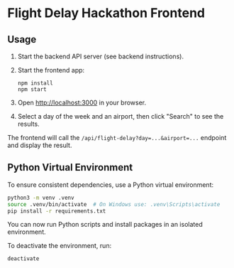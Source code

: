 # Flight Delay Hackathon Frontend

## Usage

1. Start the backend API server (see backend instructions).
2. Start the frontend app:

   ```
   npm install
   npm start
   ```

3. Open [http://localhost:3000](http://localhost:3000) in your browser.
4. Select a day of the week and an airport, then click "Search" to see the results.

The frontend will call the `/api/flight-delay?day=...&airport=...` endpoint and display the result.

## Python Virtual Environment

To ensure consistent dependencies, use a Python virtual environment:

```sh
python3 -m venv .venv
source .venv/bin/activate  # On Windows use: .venv\Scripts\activate
pip install -r requirements.txt
```

You can now run Python scripts and install packages in an isolated environment.

To deactivate the environment, run:
```sh
deactivate
```
